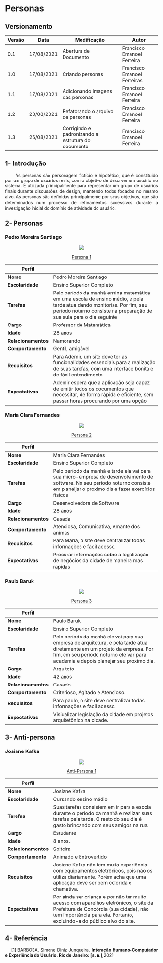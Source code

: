 # Personas

## Versionamento
| Versão | Data | Modificação | Autor |
|--|--|--|--|
|0.1|17/08/2021| Abertura de Documento | Francisco Emanoel Ferreira |
| 1.0 | 17/08/2021| Criando personas| Francisco Emanoel Ferreiras|
| 1.1 | 17/08/2021| Adicionando imagens das personas| Francisco Emanoel Ferreira |
| 1.2 | 20/08/2021 | Refatorando o arquivo de personas | Francisco Emanoel Ferreira |
| 1.3 | 26/08/2021| Corrigindo e padronizando a estrutura do documento| Francisco Emanoel Ferreira|

## 1- Introdução


<p align = "justify"> &emsp;&emsp; As personas são personagem fictício e hipotético, que é constituido por um grupo de usuários reais, com o objetivo de descrver um usuário no sistema. É utilizada principalmente para representar um grupo de usuários ﬁnais durante discussões de design, mantendo todos focados no mesmo alvo.
As personas são deﬁnidas principalmente por seus objetivos, que são determinados
num processo de reﬁnamentos sucessivos durante a investigação inicial do domínio
de atividade do usuário. </p>


## 2- Personas


### Pedro Moreira Santiago
<center>

![](../images/personas/pedro.jpeg)

[Persona 1](../images/personas/pedro.png) 

|**Perfil** | |
|--|-----|
|**Nome**| Pedro Moreira Santiago  |
| **Escolaridade**| Ensino Superior Completo|
| **Tarefas**| Pelo período da manhã ensina matemática em uma escola de ensino médio, e pela tarde atua dando monitorias. Por fim, seu período noturno consiste na preparação de sua aula para o dia seguinte|
|**Cargo**| Professor de Matemática  |
|**Idade**| 28 anos   |
|**Relacionamentos**| Namorando|
|**Comportamento**| Gentil, amigável|
| **Requisitos** | Para Ademir, um site deve ter as funcionalidades essenciais para a realização de suas tarefas, com uma interface bonita e de fácil entendimento|
|**Expectativas**| Ademir espera que a aplicação seja capaz de emitir todos os documentos que necessitar, de forma rápida e eficiente, sem passar horas procurando por uma opção|

</center>


### Maria Clara Fernandes

<center>

![](../images/personas/maria.jpeg) 

[Persona 2](../images/personas/maria.png) 

|**Perfil** | |
|--|-----|
|**Nome**| Maria Clara Fernandes  |
| **Escolaridade**| Ensino Superior Completo|
| **Tarefas**| Pelo período da manhã e tarde ela vai para sua micro-empresa de desenvolvimento de software. No seu período noturno consiste em planeijar o proximo dia e fazer exercícios físicos|
|**Cargo**| Desenvolvedora de Software  |
|**Idade**| 28 anos   |
|**Relacionamentos**| Casada|
|**Comportamento**| Atenciosa, Comunicativa, Amante dos animas|
| **Requisitos** | Para Maria, o site deve centralizar todas informações e facil acesso. |
|**Expectativas**|Procurar informações sobre a legalização de negócios da cidade de maneira mas rapidas|

</center>


### Paulo Baruk

<center>

![](../images/personas/paulo.jpeg)

[Persona 3](../images/personas/paulo.jpeg) 

|**Perfil** | |
|--|-----|
|**Nome**| Paulo Baruk  |
| **Escolaridade**| Ensino Superior Completo|
| **Tarefas**| Pelo período da manhã ele vai para sua empresa de arquitetura, e pela tarde atua diretamente em um projeto da empresa. Por fim, em seu período noturno ele var para academia e depois planejar seu proximo dia. |
|**Cargo**| Arquiteto  |
|**Idade**| 42 anos   |
|**Relacionamentos**| Casado|
|**Comportamento**| Criterioso, Agitado e Atencioso.|
| **Requisitos** | Para paulo, o site deve centralizar todas informações e facil acesso. |
|**Expectativas**| Visiualizar legislação da cidade em projetos arquitetônico na cidade.|

</center>

## 3- Anti-persona

### Josiane Kafka

<center>

![](../images/personas/josiane.jpeg)

[Anti-Persona 1](../images/personas/josiane.jpeg) 

|**Perfil** | |
|--|-----|
|**Nome**| Josiane Kafka  |
| **Escolaridade**| Cursando ensino médio|
| **Tarefas**| Suas tarefas consistem em ir para a escola durante o período da manhã e realizar suas tarefas pela tarde. O resto do seu dia é gasto brincando com seus amigos na rua.|
|**Cargo**| Estudante  |
|**Idade**| 8 anos.  |
|**Relacionamentos**| Solteira|
|**Comportamento**| Animado e Extrovertido |
| **Requisitos** | Josiane Kafka não tem muita experiência com equipamentos eletrônicos, pois não os utiliza diariamente. Porém acha que uma aplicação deve ser bem colorida e chamativa.|
|**Expectativas**| Por ainda ser criança e por não ter muito acesso com aparelhos eletrônicos, o site da Prefeitura de Concórdia (sua cidade), não tem importância para ela. Portanto, excluindo-a do público alvo do site.|

</center>


## 4- Referência


<p style="text-align: justify; text-indent: 20px">[1] BARBOSA, Simone Diniz Junqueira. <b>Interação Humano-Computador e Experiência do Usuário. Rio de Janeiro: [s. n.],</b>2021.</p>

